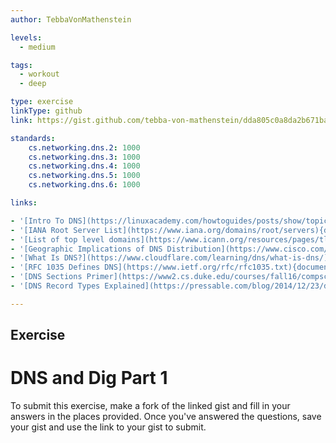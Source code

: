 ```yaml
---
author: TebbaVonMathenstein

levels:
  - medium

tags:
  - workout
  - deep

type: exercise
linkType: github
link: https://gist.github.com/tebba-von-mathenstein/dda805c0a8da2b671ba9bc900eda7abf

standards:
    cs.networking.dns.2: 1000
    cs.networking.dns.3: 1000
    cs.networking.dns.4: 1000
    cs.networking.dns.5: 1000
    cs.networking.dns.6: 1000

links:

- '[Intro To DNS](https://linuxacademy.com/howtoguides/posts/show/topic/12050-introduction-to-dns){article}'
- '[IANA Root Server List](https://www.iana.org/domains/root/servers){documentation}'
- '[List of top level domains](https://www.icann.org/resources/pages/tlds-2012-02-25-en){documentation}'
- '[Geographic Implications of DNS Distribution](https://www.cisco.com/c/en/us/about/press/internet-protocol-journal/back-issues/table-contents-35/101-dns-infrastructure.html){article}'
- '[What Is DNS?](https://www.cloudflare.com/learning/dns/what-is-dns/){article}'
- '[RFC 1035 Defines DNS](https://www.ietf.org/rfc/rfc1035.txt){documentation}'
- '[DNS Sections Primer](https://www2.cs.duke.edu/courses/fall16/compsci356/DNS/DNS-primer.pdf){article}'
- '[DNS Record Types Explained](https://pressable.com/blog/2014/12/23/dns-record-types-explained/){article}'

---
```


## Exercise

# DNS and Dig Part 1

To submit this exercise, make a fork of the linked gist and fill in your answers in the places provided. Once you've answered the questions, save your gist and use the link to your gist to submit.

